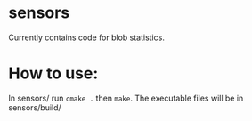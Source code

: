 # sensors
Currently contains code for blob statistics.

# How to use:
In sensors/ run `cmake .` then `make`.
The executable files will be in sensors/build/
